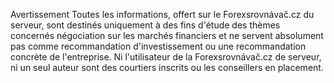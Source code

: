 
</hr>

<span class="badge">Avertissement</span> Toutes les informations, offert sur le Forexsrovnávač.cz du serveur, sont destinés uniquement à des fins d'étude des thèmes concernés négociation sur les marchés financiers et ne servent absolument pas comme recommandation d'investissement ou une recommandation concrète de l'entreprise. Ni l'utilisateur de la Forexsrovnávač.cz de serveur, ni un seul auteur sont des courtiers inscrits ou les conseillers en placement.